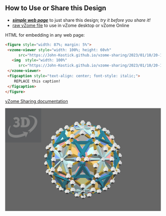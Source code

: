 
## How to Use or Share this Design

 - [***simple web page***](<https://John-Kostick.github.io/vzome-sharing/2023/01/10/20-14-55-6-Dodecas/>) to just share this design; *try it before you share it!*
 - [raw vZome file](<https://raw.githubusercontent.com/John-Kostick/vzome-sharing/main/2023/01/10/20-14-55-6-Dodecas/6-Dodecas.vZome>) to use in vZome desktop or vZome Online
 
 HTML for embedding in any web page:
 ```html
<figure style="width: 87%; margin: 5%">
  <vzome-viewer style="width: 100%; height: 60vh"
       src="https://John-Kostick.github.io/vzome-sharing/2023/01/10/20-14-55-6-Dodecas/6-Dodecas.vZome" >
    <img  style="width: 100%"
       src="https://John-Kostick.github.io/vzome-sharing/2023/01/10/20-14-55-6-Dodecas/6-Dodecas.png" >
  </vzome-viewer>
  <figcaption style="text-align: center; font-style: italic;">
     REPLACE this caption!
  </figcaption>
</figure>
 ```

[vZome Sharing documentation](https://vzome.github.io/vzome/sharing.html#how-it-works)

![Image](<6-Dodecas.png>)

